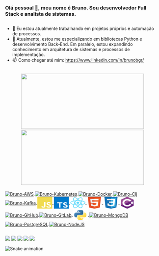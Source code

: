### Olá pessoal 👋, meu nome é Bruno. Sou desenvolvedor Full Stack e analista de sistemas.

##
- 🔭 Eu estou atualmente trabalhando em projetos próprios e automação de processos.
- 🌱 Atualmente, estou me especializando em bibliotecas Python e desenvolvimento Back-End. Em paralelo, estou expandindo conhecimento em arquitetura de sistemas e processos de implementação.
- 📫 Como chegar até mim: https://www.linkedin.com/in/brunobgr/
##

<div align="center">
  <a href="https://github.com/Brunobgr08">
  <img height="180em" width="400em" src="https://github-readme-stats.vercel.app/api?username=Brunobgr08&show_icons=true&theme=tokyonight&include_all_commits=true&count_private=true"/>
  <img height="180em" width="400em" src="https://github-readme-stats.vercel.app/api/top-langs/?username=Brunobgr08&layout=compact&langs_count=7&theme=tokyonight"/>
</div>
  
<div style="display: inline_block"><br>
  <img align="center" alt="Bruno-AWS" height="40" width="50" src="https://icongr.am/devicon/amazonwebservices-plain-wordmark.svg?size=128&color=currentColor">
  <img align="center" alt="Bruno-Kubernetes" height="40" width="50" src="https://devicon-website.vercel.app/api/kubernetes/plain.svg">
  <img align="center" alt="Bruno-Docker" height="40" width="50" src="https://icongr.am/devicon/docker-original-wordmark.svg?size=128&color=currentColor">
  <img align="center" alt="Bruno-Clj" height="40" width="50" src="https://devicon-website.vercel.app/api/clojure/original.svg">
  <img align="center" alt="Bruno-Kafka" height="40" width="50" src="https://devicon-website.vercel.app/api/apachekafka/original-wordmark.svg?color=%23FFFFFF">
  <img align="center" alt="Bruno-Js" height="40" width="50" src="https://raw.githubusercontent.com/devicons/devicon/master/icons/javascript/javascript-plain.svg">
  <img align="center" alt="Bruno-Ts" height="40" width="50" src="https://raw.githubusercontent.com/devicons/devicon/master/icons/typescript/typescript-plain.svg">
  <img align="center" alt="Bruno-React" height="40" width="50" src="https://raw.githubusercontent.com/devicons/devicon/master/icons/react/react-original.svg">
  <img align="center" alt="Bruno-HTML" height="40" width="50" src="https://raw.githubusercontent.com/devicons/devicon/master/icons/html5/html5-original.svg">
  <img align="center" alt="Bruno-CSS" height="40" width="50" src="https://raw.githubusercontent.com/devicons/devicon/master/icons/css3/css3-original.svg">
  <img align="center" alt="Bruno-Csharp" height="40" width="50" src="https://raw.githubusercontent.com/devicons/devicon/master/icons/csharp/csharp-original.svg">
  <img align="center" alt="Bruno-GitHub" height="40" width="50" src="https://cdn.jsdelivr.net/gh/devicons/devicon/icons/github/github-original.svg">
  <img align="center" alt="Bruno-GitLab" height="40" width="50" src="https://cdn.jsdelivr.net/gh/devicons/devicon/icons/gitlab/gitlab-original-wordmark.svg">
  <img align="center" alt="Bruno-Python" height="40" width="50" src="https://raw.githubusercontent.com/devicons/devicon/master/icons/python/python-original.svg">
  <img align="center" alt="Bruno-MongoDB" height="40" width="50" src="https://cdn.jsdelivr.net/gh/devicons/devicon/icons/mongodb/mongodb-original-wordmark.svg">
  <img align="center" alt="Bruno-PostgreSQL" height="40" width="50" src="https://cdn.jsdelivr.net/gh/devicons/devicon/icons/postgresql/postgresql-original.svg">
  <img align="center" alt="Bruno-NodeJS" height="40" width="50" src="https://cdn.jsdelivr.net/gh/devicons/devicon/icons/nodejs/nodejs-original.svg">
</div>
  
  ##

<div> 
   <a href="https://www.linkedin.com/in/brunobgr" target="_blank"><img src="https://img.shields.io/badge/-LinkedIn-%230077B5?style=for-the-badge&logo=linkedin&logoColor=white" target="_blank"></a>
  <a href = "mailto:brunobgr0810@gmail.com"><img src="https://img.shields.io/badge/-Gmail-%23333?style=for-the-badge&logo=gmail&logoColor=white" target="_blank"></a>
  <a href="https://wa.me/+5538999979217?text=Ol%C3%A1,%20diga%20seu%20nome,%20cidade%20e%20assunto!" target="_blank"><img src="https://img.shields.io/badge/WhatsApp-25D366?style=for-the-badge&logo=whatsapp&logoColor=white" target="_blank"></a> 
  <a href="https://t.me/Bruno_bgr" target="_blank"><img src="https://img.shields.io/badge/Telegram-2CA5E0?style=for-the-badge&logo=telegram&logoColor=white" target="_blank"></a>
  <a href="https://www.instagram.com/bruno_guedesrodrigues" target="_blank"><img src="https://img.shields.io/badge/-Instagram-%23E4405F?style=for-the-badge&logo=instagram&logoColor=white" target="_blank"></a> 
  
 
  ![Snake animation](https://github.com/Brunobgr08/Brunobgr08/blob/output/github-contribution-grid-snake.svg)
</div>
